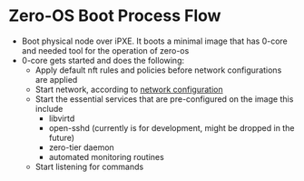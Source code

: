 # Zero-OS Boot Process Flow
- Boot physical node over iPXE. It boots a minimal image that has 0-core and needed tool for the operation of zero-os
- 0-core gets started and does the following:
    - Apply default nft rules and policies before network configurations are applied
    - Start network, according to [network configuration](../config/README.md)
    - Start the essential services that are pre-configured on the image this include
        - libvirtd
        - open-sshd (currently is for development, might be dropped in the future)
        - zero-tier daemon
        - automated monitoring routines
    - Start listening for commands

